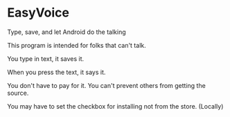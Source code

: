 EasyVoice
=========

Type, save, and let Android do the talking

This program is intended for folks that can't talk.

You type in text, it saves it.

When you press the text, it says it.

You don't have to pay for it.  You can't prevent others from getting the source.

You may have to set the checkbox for installing not from the store. (Locally)


